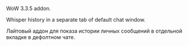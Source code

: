 WoW 3.3.5 addon. 

Whisper history in a separate tab of default chat window.

Лайтовый аддон для показа истории личных сообщений в отдельной вкладке в дефолтном чате.
